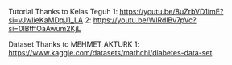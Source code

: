 Tutorial
  Thanks to Kelas Teguh
  1: https://youtu.be/8uZrbVD1imE?si=vJwIieKaMDqJ1_LA
  2: https://youtu.be/WlRdlBv7pVc?si=0lBtffOaAwum2KjL

Dataset
  Thanks to MEHMET AKTURK
  1: https://www.kaggle.com/datasets/mathchi/diabetes-data-set

